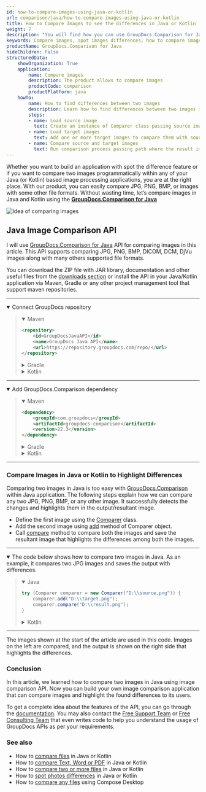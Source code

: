 ```yaml
---
id: how-to-compare-images-using-java-or-kotlin
url: comparison/java/how-to-compare-images-using-java-or-kotlin
title: How to Compare Images to see the differences in Java or Kotlin
weight: 7
description: "You will find how you can use GroupDocs.Comparison for Java inside your production when comparing images to see the differences. Look at file comparison sensitivity configuration and other use cases of the GroupDocs.Comparison API"
keywords: Compare images, spot images differences, how to compare images in Java, Kotlin
productName: GroupDocs.Comparison for Java
hideChildren: False
structuredData:
    showOrganization: True
    application:
        name: Compare images
        description: The product allows to compare images
        productCode: comparison
        productPlatform: java
    howTo:
        name: How to find differences between two images
        description: Learn how to find differences between two images in Java or Kotlin project
        steps:
        - name: Load source image
          text: Create an instance of Comparer class passing source image as a constructor parameter
        - name: Load target images
          text: Add one or more target images to compare them with source one
        - name: Compare source and target images
          text: Run comparison process passing path where the result image should be saved
---
```

Whether you want to build an application with spot the difference feature or if you want to compare two images programmatically within any of your Java (or Kotlin) based image processing applications, you are at the right place. With our product, you can easily compare JPG, PNG, BMP, or images with some other file formats. Without wasting time, let’s compare images in Java and Kotlin using the **[GroupDocs.Comparison for Java](https://products.groupdocs.com/comparison/java)**

![Idea of comparing images](comparison/java/images/how-to-compare-images.png)

## Java Image Comparison API

I will use [GroupDocs.Comparison for Java](https://products.groupdocs.com/comparison/java) API for comparing images in this article. This API supports comparing JPG, PNG, BMP, DICOM, DCM, DjVu images along with many others supported file formats.

You can download the ZIP file with JAR library, documentation and other useful files from the [downloads section](https://downloads.groupdocs.com/comparison/java) or install the API in your Java/Kotlin application via Maven, Gradle or any other project management tool that support maven repositories.

---

<details open><summary>Connect GroupDocs repository</summary><blockquote>
<details open><summary>Maven</summary>

```xml
<repository>
    <id>GroupDocsJavaAPI</id>
    <name>GroupDocs Java API</name>
    <url>https://repository.groupdocs.com/repo/</url>
</repository>
```

</details>
<details><summary>Gradle</summary>

```groovy
repositories {
    maven {
        url "https://repository.groupdocs.com/repo/"
    }
}
```

</details>
<details><summary>Kotlin</summary>

```kotlin
repositories {
    maven(url = "https://repository.groupdocs.com/repo/")
}
```

</details>
</blockquote></details>

---

<details open><summary>Add GroupDocs.Comparison dependency</summary><blockquote>
<details open><summary>Maven</summary>

```xml
<dependency>
    <groupId>com.groupdocs</groupId>
    <artifactId>groupdocs-comparison</artifactId>
    <version>22.3</version>
</dependency>
```

</details>
<details><summary>Gradle</summary>

```groovy
dependencies {
    implementation 'com.groupdocs:groupdocs-comparison:22.3'
}
```

</details>
<details><summary>Kotlin</summary>

```kotlin
dependencies {
    implementation("com.groupdocs:groupdocs-comparison:22.3")
}
```

</details>
</blockquote></details>

---

### Compare Images in Java or Kotlin to Highlight Differences

Comparing two images in Java is too easy with [GroupDocs.Comparison](https://products.groupdocs.com/comparison) within Java application. The following steps explain how we can compare any two JPG, PNG, BMP, or any other image. It successfully detects the changes and highlights them in the output/resultant image.

* Define the first image using the [Comparer](https://apireference.groupdocs.com/comparison/java/com.groupdocs.comparison/Comparer) class.
* Add the second image using [add](https://apireference.groupdocs.com/comparison/java/com.groupdocs.comparison/Comparer#add(java.io.InputStream...)) method of Comparer object.
* Call [compare](https://apireference.groupdocs.com/comparison/java/com.groupdocs.comparison/Comparer#compare(java.io.OutputStream)) method to compare both the images and save the resultant image that highlights the differences among both the images.

---

<details open><summary>The code below shows how to compare two images in Java. As an example, it compares two JPG images and saves the output with differences.</summary><blockquote>
<details open><summary>Java</summary>

```java
try (Comparer comparer = new Comparer("D:\\source.png")) {
    comparer.add("D:\\target.png");
    comparer.compare("D:\\result.png");
}
```

</details>

<details><summary>Kotlin</summary>

```kotlin
Comparer("D:\\source.png").use { comparer ->
    comparer.add("D:\\target.png")
    comparer.compare("D:\\result.png")
}
```

</details>
</blockquote></details>

---

The images shown at the start of the article are used in this code. Images on the left are compared, and the output is shown on the right side that highlights the differences.

### Conclusion
In this article, we learned how to compare two images in Java using image comparison API. Now you can build your own image comparison application that can compare images and highlight the found differences to its users.

To get a complete idea about the features of the API, you can go through the [documentation](https://docs.groupdocs.com/comparison/java). You may also contact the [Free Support Team](https://forum.groupdocs.com/c/comparison) or [Free Consulting Team](https://groupdocs-free-consulting.github.io) that even writes code to help you understand the usage of GroupDocs APIs as per your requirements.

### See also

* How to [compare files](/comparison/java/how-to-compare-files-in-java-or-kotlin) in Java or Kotlin
* How to [compare Text, Word or PDF](/comparison/java/how-to-compare-text-word-pdf-in-java-or-kotlin) in Java or Kotlin
* How to [compare two or more files](/comparison/java/how-to-compare-two-or-more-files-in-java-or-kotlin) in Java or Kotlin
* How to [spot photos differences](/comparison/java/how-to-spot-photos-differences-in-java-or-kotlin) in Java or Kotlin
* How to [compare any files](/comparison/java/how-to-compare-any-files-using-compose-desktop) using Compose Desktop